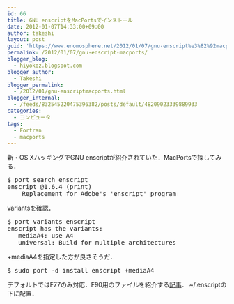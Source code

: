 ```yaml
---
id: 66
title: GNU enscriptをMacPortsでインストール
date: 2012-01-07T14:33:00+09:00
author: takeshi
layout: post
guid: 'https://www.enomosphere.net/2012/01/07/gnu-enscript%e3%82%92macports%e3%81%a7%e3%82%a4%e3%83%b3%e3%82%b9%e3%83%88%e3%83%bc%e3%83%ab/'
permalink: /2012/01/07/gnu-enscript-macports/
blogger_blog:
  - hiyokoz.blogspot.com
blogger_author:
  - Takeshi
blogger_permalink:
  - /2012/01/gnu-enscriptmacports.html
blogger_internal:
  - /feeds/832545220475396382/posts/default/48209023339889933
categories:
  - コンピュータ
tags:
  - Fortran
  - macports
---
```

新・OS XハッキングでGNU enscriptが紹介されていた．MacPortsで探してみる．
<!--more-->

<pre>
$ port search enscript
enscript @1.6.4 (print)
    Replacement for Adobe's 'enscript' program</pre>
variantsを確認．
<pre>
$ port variants enscript
enscript has the variants:
   mediaA4: use A4
   universal: Build for multiple architectures</pre>
+mediaA4を指定した方が良さそうだ．
<pre>
$ sudo port -d install enscript +mediaA4</pre>
デフォルトではF77のみ対応．F90用のファイルを紹介する<a href="http://husky.wordpress.com/2011/05/01/enscript-fortran-90-format/">記事</a>． ~/.enscriptの下に配置．